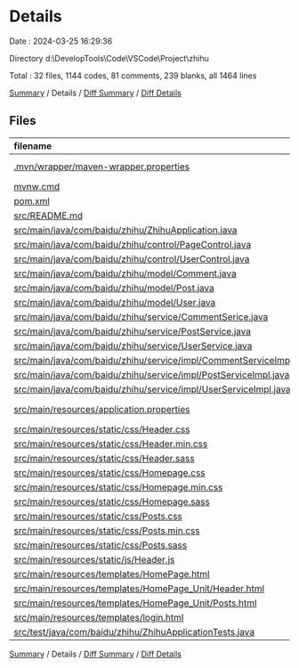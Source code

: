 # Details

Date : 2024-03-25 16:29:36

Directory d:\\DevelopTools\\Code\\VSCode\\Project\\zhihu

Total : 32 files,  1144 codes, 81 comments, 239 blanks, all 1464 lines

[Summary](results.md) / Details / [Diff Summary](diff.md) / [Diff Details](diff-details.md)

## Files
| filename | language | code | comment | blank | total |
| :--- | :--- | ---: | ---: | ---: | ---: |
| [.mvn/wrapper/maven-wrapper.properties](/.mvn/wrapper/maven-wrapper.properties) | Java Properties | 2 | 0 | 1 | 3 |
| [mvnw.cmd](/mvnw.cmd) | Batch | 118 | 51 | 37 | 206 |
| [pom.xml](/pom.xml) | XML | 63 | 3 | 6 | 72 |
| [src/README.md](/src/README.md) | Markdown | 0 | 0 | 1 | 1 |
| [src/main/java/com/baidu/zhihu/ZhihuApplication.java](/src/main/java/com/baidu/zhihu/ZhihuApplication.java) | Java | 9 | 0 | 5 | 14 |
| [src/main/java/com/baidu/zhihu/control/PageControl.java](/src/main/java/com/baidu/zhihu/control/PageControl.java) | Java | 21 | 0 | 7 | 28 |
| [src/main/java/com/baidu/zhihu/control/UserControl.java](/src/main/java/com/baidu/zhihu/control/UserControl.java) | Java | 47 | 0 | 12 | 59 |
| [src/main/java/com/baidu/zhihu/model/Comment.java](/src/main/java/com/baidu/zhihu/model/Comment.java) | Java | 47 | 1 | 17 | 65 |
| [src/main/java/com/baidu/zhihu/model/Post.java](/src/main/java/com/baidu/zhihu/model/Post.java) | Java | 53 | 4 | 18 | 75 |
| [src/main/java/com/baidu/zhihu/model/User.java](/src/main/java/com/baidu/zhihu/model/User.java) | Java | 24 | 0 | 12 | 36 |
| [src/main/java/com/baidu/zhihu/service/CommentSerice.java](/src/main/java/com/baidu/zhihu/service/CommentSerice.java) | Java | 3 | 2 | 2 | 7 |
| [src/main/java/com/baidu/zhihu/service/PostService.java](/src/main/java/com/baidu/zhihu/service/PostService.java) | Java | 10 | 5 | 10 | 25 |
| [src/main/java/com/baidu/zhihu/service/UserService.java](/src/main/java/com/baidu/zhihu/service/UserService.java) | Java | 7 | 3 | 9 | 19 |
| [src/main/java/com/baidu/zhihu/service/impl/CommentServiceImpl.java](/src/main/java/com/baidu/zhihu/service/impl/CommentServiceImpl.java) | Java | 5 | 0 | 4 | 9 |
| [src/main/java/com/baidu/zhihu/service/impl/PostServiceImpl.java](/src/main/java/com/baidu/zhihu/service/impl/PostServiceImpl.java) | Java | 129 | 2 | 21 | 152 |
| [src/main/java/com/baidu/zhihu/service/impl/UserServiceImpl.java](/src/main/java/com/baidu/zhihu/service/impl/UserServiceImpl.java) | Java | 30 | 3 | 10 | 43 |
| [src/main/resources/application.properties](/src/main/resources/application.properties) | Java Properties | 3 | 0 | 2 | 5 |
| [src/main/resources/static/css/Header.css](/src/main/resources/static/css/Header.css) | CSS | 158 | 0 | 21 | 179 |
| [src/main/resources/static/css/Header.min.css](/src/main/resources/static/css/Header.min.css) | CSS | 1 | 0 | 1 | 2 |
| [src/main/resources/static/css/Header.sass](/src/main/resources/static/css/Header.sass) | Sass | 137 | 0 | 2 | 139 |
| [src/main/resources/static/css/Homepage.css](/src/main/resources/static/css/Homepage.css) | CSS | 10 | 0 | 3 | 13 |
| [src/main/resources/static/css/Homepage.min.css](/src/main/resources/static/css/Homepage.min.css) | CSS | 1 | 0 | 1 | 2 |
| [src/main/resources/static/css/Homepage.sass](/src/main/resources/static/css/Homepage.sass) | Sass | 7 | 0 | 1 | 8 |
| [src/main/resources/static/css/Posts.css](/src/main/resources/static/css/Posts.css) | CSS | 66 | 0 | 11 | 77 |
| [src/main/resources/static/css/Posts.min.css](/src/main/resources/static/css/Posts.min.css) | CSS | 1 | 0 | 1 | 2 |
| [src/main/resources/static/css/Posts.sass](/src/main/resources/static/css/Posts.sass) | Sass | 55 | 0 | 1 | 56 |
| [src/main/resources/static/js/Header.js](/src/main/resources/static/js/Header.js) | JavaScript | 9 | 0 | 0 | 9 |
| [src/main/resources/templates/HomePage.html](/src/main/resources/templates/HomePage.html) | HTML | 26 | 4 | 7 | 37 |
| [src/main/resources/templates/HomePage_Unit/Header.html](/src/main/resources/templates/HomePage_Unit/Header.html) | HTML | 38 | 0 | 3 | 41 |
| [src/main/resources/templates/HomePage_Unit/Posts.html](/src/main/resources/templates/HomePage_Unit/Posts.html) | HTML | 21 | 0 | 1 | 22 |
| [src/main/resources/templates/login.html](/src/main/resources/templates/login.html) | HTML | 34 | 3 | 7 | 44 |
| [src/test/java/com/baidu/zhihu/ZhihuApplicationTests.java](/src/test/java/com/baidu/zhihu/ZhihuApplicationTests.java) | Java | 9 | 0 | 5 | 14 |

[Summary](results.md) / Details / [Diff Summary](diff.md) / [Diff Details](diff-details.md)